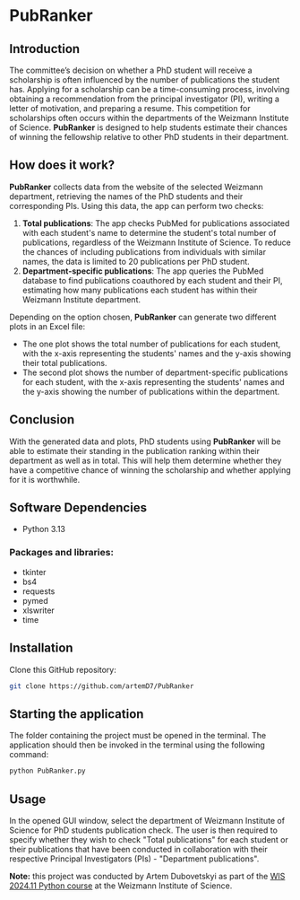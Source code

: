 # PubRanker
## Introduction
The committee’s decision on whether a PhD student will receive a scholarship is often influenced by the number of publications the student has. Applying for a scholarship can be a time-consuming process, involving obtaining a recommendation from the principal investigator (PI), writing a letter of motivation, and preparing a resume. This competition for scholarships often occurs within the departments of the Weizmann Institute of Science. **PubRanker** is designed to help students estimate their chances of winning the fellowship relative to other PhD students in their department.

## How does it work?
**PubRanker** collects data from the website of the selected Weizmann department, retrieving the names of the PhD students and their corresponding PIs. Using this data, the app can perform two checks:

1. **Total publications**: The app checks PubMed for publications associated with each student's name to determine the student's total number of publications, regardless of the Weizmann Institute of Science. To reduce the chances of including publications from individuals with similar names, the data is limited to 20 publications per PhD student.
2. **Department-specific publications**: The app queries the PubMed database to find publications coauthored by each student and their PI, estimating how many publications each student has within their Weizmann Institute department.


Depending on the option chosen, **PubRanker** can generate two different plots in an Excel file:
- The one plot shows the total number of publications for each student, with the x-axis representing the students' names and the y-axis showing their total publications.
- The second plot shows the number of department-specific publications for each student, with the x-axis representing the students' names and the y-axis showing the number of publications within the department.


## Conclusion
With the generated data and plots, PhD students using **PubRanker** will be able to estimate their standing in the publication ranking within their department as well as in total. This will help them determine whether they have a competitive chance of winning the scholarship and whether applying for it is worthwhile.

## Software Dependencies

- Python 3.13

### Packages and libraries:
- tkinter
- bs4
- requests
- pymed
- xlswriter
- time

## Installation

Clone this GitHub repository:
```bash
git clone https://github.com/artemD7/PubRanker
```

## Starting the application
The folder containing the project must be opened in the terminal. The application should then be invoked in the terminal using the following command:
```bash
python PubRanker.py
```
## Usage
In the opened GUI window, select the department of Weizmann Institute of Science for PhD students publication check.
The user is then required to specify whether they wish to check "Total publications" for each student or their publications that have been conducted in collaboration with their respective Principal Investigators (PIs) - "Department publications".


 <strong>Note:</strong> this project was conducted by Artem Dubovetskyi as part of the [WIS 2024.11 Python course](https://github.com/szabgab/wis-python-course-2024-11) at the Weizmann Institute of Science.
